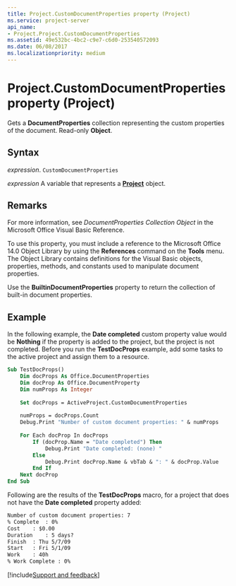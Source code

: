 ```yaml
---
title: Project.CustomDocumentProperties property (Project)
ms.service: project-server
api_name:
- Project.Project.CustomDocumentProperties
ms.assetid: 49e532bc-4bc2-c9e7-c6d0-253540572093
ms.date: 06/08/2017
ms.localizationpriority: medium
---
```



# Project.CustomDocumentProperties property (Project)

Gets a **DocumentProperties** collection representing the custom properties of the document. Read-only **Object**.


## Syntax

_expression_. `CustomDocumentProperties`

_expression_ A variable that represents a **[Project](project.project.md)** object.


## Remarks

For more information, see  _DocumentProperties Collection Object_ in the Microsoft Office Visual Basic Reference.

To use this property, you must include a reference to the Microsoft Office 14.0 Object Library by using the **References** command on the **Tools** menu. The Object Library contains definitions for the Visual Basic objects, properties, methods, and constants used to manipulate document properties.

Use the **BuiltinDocumentProperties** property to return the collection of built-in document properties.


## Example

In the following example, the **Date completed** custom property value would be **Nothing** if the property is added to the project, but the project is not completed. Before you run the **TestDocProps** example, add some tasks to the active project and assign them to a resource.


```vb
Sub TestDocProps()
    Dim docProps As Office.DocumentProperties
    Dim docProp As Office.DocumentProperty
    Dim numProps As Integer
    
    Set docProps = ActiveProject.CustomDocumentProperties
    
    numProps = docProps.Count
    Debug.Print "Number of custom document properties: " & numProps
    
    For Each docProp In docProps
        If (docProp.Name = "Date completed") Then
            Debug.Print "Date completed: (none) "
        Else
            Debug.Print docProp.Name & vbTab & ": " & docProp.Value
        End If
    Next docProp
End Sub
```

Following are the results of the **TestDocProps** macro, for a project that does not have the **Date completed** property added:




```vb
Number of custom document properties: 7
% Complete  : 0%
Cost    : $0.00
Duration    : 5 days?
Finish  : Thu 5/7/09
Start   : Fri 5/1/09
Work    : 40h
% Work Complete : 0%
```

[!include[Support and feedback](~/includes/feedback-boilerplate.md)]